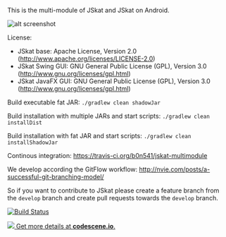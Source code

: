 This is the multi-module of JSkat and JSkat on Android.

![alt screenshot](http://jskat.org/img/jskat_0.7_bidding.png)

License: 
* JSkat base: Apache License, Version 2.0 (http://www.apache.org/licenses/LICENSE-2.0) 
* JSkat Swing GUI: GNU General Public License (GPL), Version 3.0 (http://www.gnu.org/licenses/gpl.html)
* JSkat JavaFX GUI: GNU General Public License (GPL), Version 3.0 (http://www.gnu.org/licenses/gpl.html)

Build executable fat JAR: `./gradlew clean shadowJar`

Build installation with multiple JARs and start scripts: `./gradlew clean installDist`

Build installation with fat JAR and start scripts: `./gradlew clean installShadowJar`

Continous integration: https://travis-ci.org/b0n541/jskat-multimodule

We develop according the GitFlow workflow: http://nvie.com/posts/a-successful-git-branching-model/

So if you want to contribute to JSkat please create a feature branch from the `develop` branch and create pull requests
towards the `develop` branch.

[![Build Status](https://travis-ci.org/b0n541/jskat-multimodule.png?branch=master)](https://travis-ci.org/b0n541/jskat-multimodule)

[![](https://codescene.io/projects/1209/status.svg) Get more details at **codescene.io**.](https://codescene.io/projects/1209/jobs/latest-successful/results)
